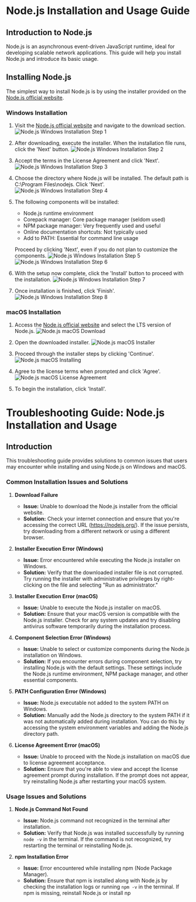 # Node.js Installation and Usage Guide

## Introduction to Node.js

Node.js is an asynchronous event-driven JavaScript runtime, ideal for developing scalable network applications. This guide will help you install Node.js and introduce its basic usage.

## Installing Node.js

The simplest way to install Node.js is by using the installer provided on the [Node.js official website](https://nodejs.org/).

### Windows Installation

1. Visit the [Node.js official website](https://nodejs.org/en) and navigate to the download section.
   ![Node.js Windows Installation Step 1](./Assets/images/jin_node_installation1.png)

2. After downloading, execute the installer. When the installation file runs, click the 'Next' button.
   ![Node.js Windows Installation Step 2](./Assets/images/jin_node_installation2.png)

3. Accept the terms in the License Agreement and click 'Next'.
   ![Node.js Windows Installation Step 3](./Assets/images/jin_node_installation3.png)

4. Choose the directory where Node.js will be installed. The default path is C:\Program Files\nodejs\. Click 'Next'.
   ![Node.js Windows Installation Step 4](./Assets/images/jin_node_installation4.png)

5. The following components will be installed:
    - Node.js runtime environment
    - Corepack manager: Core package manager (seldom used)
    - NPM package manager: Very frequently used and useful
    - Online documentation shortcuts: Not typically used
    - Add to PATH: Essential for command line usage
   
   Proceed by clicking 'Next', even if you do not plan to customize the components.
   ![Node.js Windows Installation Step 5](./Assets/images/jin_node_installation5.png)
   ![Node.js Windows Installation Step 6](./Assets/images/jin_node_installation6.png)

6. With the setup now complete, click the 'Install' button to proceed with the installation.
   ![Node.js Windows Installation Step 7](./Assets/images/jin_node_installation7.png)

7. Once installation is finished, click 'Finish'.
   ![Node.js Windows Installation Step 8](./Assets/images/jin_node_installation78png)

### macOS Installation

1. Access the [Node.js official website](https://nodejs.org/en) and select the LTS version of Node.js.
   ![Node.js macOS Download](./Assets/images/nodejs_install_mac.png)

2. Open the downloaded installer.
   ![Node.js macOS Installer](./Assets/images/nodejs_package_mac.png)

3. Proceed through the installer steps by clicking 'Continue'.
   ![Node.js macOS Installing](./Assets/images/nodejs_keep_install_mac.png)

4. Agree to the license terms when prompted and click 'Agree'.
   ![Node.js macOS License Agreement](./Assets/images/nodejs_agree_mac.png)

5. To begin the installation, click 'Install'.
  

# Troubleshooting Guide: Node.js Installation and Usage

## Introduction

This troubleshooting guide provides solutions to common issues that users may encounter while installing and using Node.js on Windows and macOS.

### Common Installation Issues and Solutions

1. **Download Failure**
   - **Issue:** Unable to download the Node.js installer from the official website.
   - **Solution:** Check your internet connection and ensure that you're accessing the correct URL (https://nodejs.org/). If the issue persists, try downloading from a different network or using a different browser.

2. **Installer Execution Error (Windows)**
   - **Issue:** Error encountered while executing the Node.js installer on Windows.
   - **Solution:** Verify that the downloaded installer file is not corrupted. Try running the installer with administrative privileges by right-clicking on the file and selecting "Run as administrator."

3. **Installer Execution Error (macOS)**
   - **Issue:** Unable to execute the Node.js installer on macOS.
   - **Solution:** Ensure that your macOS version is compatible with the Node.js installer. Check for any system updates and try disabling antivirus software temporarily during the installation process.

4. **Component Selection Error (Windows)**
   - **Issue:** Unable to select or customize components during the Node.js installation on Windows.
   - **Solution:** If you encounter errors during component selection, try installing Node.js with the default settings. These settings include the Node.js runtime environment, NPM package manager, and other essential components.

5. **PATH Configuration Error (Windows)**
   - **Issue:** Node.js executable not added to the system PATH on Windows.
   - **Solution:** Manually add the Node.js directory to the system PATH if it was not automatically added during installation. You can do this by accessing the system environment variables and adding the Node.js directory path.

6. **License Agreement Error (macOS)**
   - **Issue:** Unable to proceed with the Node.js installation on macOS due to license agreement acceptance.
   - **Solution:** Ensure that you're able to view and accept the license agreement prompt during installation. If the prompt does not appear, try reinstalling Node.js after restarting your macOS system.

### Usage Issues and Solutions

1. **Node.js Command Not Found**
   - **Issue:** Node.js command not recognized in the terminal after installation.
   - **Solution:** Verify that Node.js was installed successfully by running `node -v` in the terminal. If the command is not recognized, try restarting the terminal or reinstalling Node.js.

2. **npm Installation Error**
   - **Issue:** Error encountered while installing npm (Node Package Manager).
   - **Solution:** Ensure that npm is installed along with Node.js by checking the installation logs or running `npm -v` in the terminal. If npm is missing, reinstall Node.js or install np

